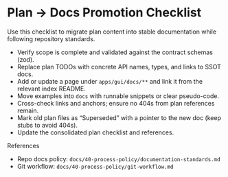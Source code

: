 # Plan → Docs Promotion Checklist

Use this checklist to migrate plan content into stable documentation while following repository standards.

- Verify scope is complete and validated against the contract schemas (zod).
- Replace plan TODOs with concrete API names, types, and links to SSOT docs.
- Add or update a page under `apps/gui/docs/**` and link it from the relevant index README.
- Move examples into `docs` with runnable snippets or clear pseudo-code.
- Cross-check links and anchors; ensure no 404s from plan references remain.
- Mark old plan files as “Superseded” with a pointer to the new doc (keep stubs to avoid 404s).
- Update the consolidated plan checklist and references.

References

- Repo docs policy: `docs/40-process-policy/documentation-standards.md`
- Git workflow: `docs/40-process-policy/git-workflow.md`
